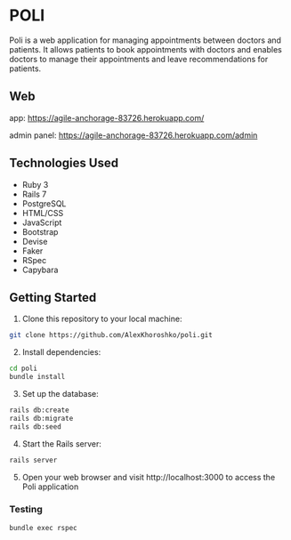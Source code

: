 # POLI

Poli is a web application for managing appointments between doctors and patients. It allows patients to book appointments with doctors and enables doctors to manage their appointments and leave recommendations for patients.

## Web

app: https://agile-anchorage-83726.herokuapp.com/

admin panel: https://agile-anchorage-83726.herokuapp.com/admin

## Technologies Used
* Ruby 3
* Rails 7
* PostgreSQL
* HTML/CSS
* JavaScript
* Bootstrap
* Devise
* Faker
* RSpec
* Capybara

## Getting Started

1. Clone this repository to your local machine:

```bash
git clone https://github.com/AlexKhoroshko/poli.git
```

2. Install dependencies:

```bash
cd poli
bundle install
```
3. Set up the database:

```bash
rails db:create
rails db:migrate
rails db:seed
```

4. Start the Rails server:

```bash
rails server
```

5. Open your web browser and visit http://localhost:3000 to access the Poli application

### Testing

```bash
bundle exec rspec
```